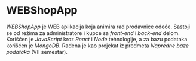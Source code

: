 # WEBShopApp
_WEBShopApp_ je WEB aplikacija koja animira rad prodavnice odeće. Sastoji se od režima za administratore i kupce sa _front-end_ i _back-end_ delom. Korišćen je _JavaScript_ kroz _React_ i _Node_ tehnologije, a za bazu podataka korišćen je _MongoDB_. Rađena je kao projekat iz predmeta _Napredne baze podataka_ (VII semestar).
